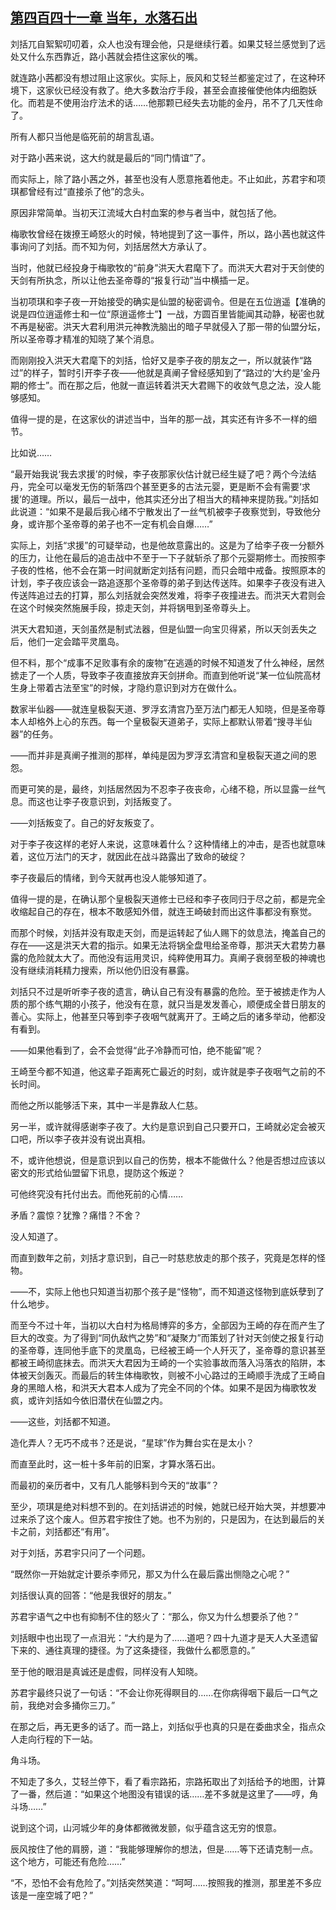 ## [第四百四十一章 当年，水落石出](https://www.xxbiquge.com/11_11207/9196413.html)


  刘括兀自絮絮叨叨着，众人也没有理会他，只是继续行着。如果艾轻兰感觉到了远处又什么东西靠近，路小茜就会捂住这家伙的嘴。

  就连路小茜都没有想过阻止这家伙。实际上，辰风和艾轻兰都鉴定过了，在这种环境下，这家伙已经没有救了。绝大多数治疗手段，甚至会直接催使他体内细胞妖化。而若是不使用治疗法术的话……他那颗已经失去功能的金丹，吊不了几天性命了。

  所有人都只当他是临死前的胡言乱语。

  对于路小茜来说，这大约就是最后的“同门情谊”了。

  而实际上，除了路小茜之外，甚至也没有人愿意拖着他走。不止如此，苏君宇和项琪都曾经有过“直接杀了他”的念头。

  原因非常简单。当初天江流域大白村血案的参与者当中，就包括了他。

  梅歌牧曾经在拨撩王崎怒火的时候，特地提到了这一事件，所以，路小茜也就这件事询问了刘括。而不知为何，刘括居然大方承认了。

  当时，他就已经投身于梅歌牧的“前身”洪天大君麾下了。而洪天大君对于天剑使的天剑有所执念，所以让他去圣帝尊的“报复行动”当中横插一足。

  当初项琪和李子夜一开始接受的确实是仙盟的秘密调令。但是在五位逍遥【准确的说是四位逍遥修士和一位“原逍遥修士”】一战，方圆百里皆能闻其动静，秘密也就不再是秘密。洪天大君利用洪元神教洗脑出的暗子早就侵入了那一带的仙盟分坛，所以圣帝尊才精准的知晓了某个消息。

  而刚刚投入洪天大君麾下的刘括，恰好又是李子夜的朋友之一，所以就装作“路过”的样子，暂时引开李子夜——他就是真阐子曾经感知到了“路过的‘大约是’金丹期的修士”。而在那之后，他就一直运转着洪天大君赐下的收敛气息之法，没人能够感知。

  值得一提的是，在这家伙的讲述当中，当年的那一战，其实还有许多不一样的细节。

  比如说……

  “最开始我说‘我去求援’的时候，李子夜那家伙估计就已经生疑了吧？两个今法结丹，完全可以毫发无伤的斩落四个甚至更多的古法元婴，更是断不会有需要‘求援’的道理。所以，最后一战中，他其实还分出了相当大的精神来提防我。”刘括如此说道：“如果不是最后我心绪不宁散发出了一丝气机被李子夜察觉到，导致他分身，或许那个圣帝尊的弟子也不一定有机会自爆……”

  实际上，刘括“求援”的可疑举动，也是他故意露出的。这是为了给李子夜一分额外的压力，让他在最后的追击战中不至于一下子就斩杀了那个元婴期修士。而按照李子夜的性格，他不会在第一时间就断定刘括有问题，而只会暗中戒备。按照原本的计划，李子夜应该会一路追逐那个圣帝尊的弟子到达传送阵。如果李子夜没有进入传送阵追过去的打算，那么刘括就会突然发难，将李子夜撞进去。而洪天大君则会在这个时候突然施展手段，掠走天剑，并将锅甩到圣帝尊头上。

  洪天大君知道，天剑虽然是制式法器，但是仙盟一向宝贝得紧，所以天剑丢失之后，他们一定会踏平灵凰岛。

  但不料，那个“成事不足败事有余的废物”在逃遁的时候不知道发了什么神经，居然掳走了一个人质，导致李子夜直接放弃天剑拼命。而直到他听说“某一位仙院高材生身上带着古法至宝”的时候，才隐约意识到对方在做什么。

  数家半仙器——就连皇极裂天道、罗浮玄清宫乃至万法门都无人知晓，但是圣帝尊本人却格外上心的东西。每一个皇极裂天道弟子，实际上都默认带着“搜寻半仙器”的任务。

  ——而并非是真阐子推测的那样，单纯是因为罗浮玄清宫和皇极裂天道之间的恩怨。

  而更可笑的是，最终，刘括居然因为不忍李子夜丧命，心绪不稳，所以显露一丝气息。而这也让李子夜意识到，刘括叛变了。

  ——刘括叛变了。自己的好友叛变了。

  对于李子夜这样的老好人来说，这意味着什么？这种情绪上的冲击，是否也就意味着，这位万法门的天才，就因此在战斗路露出了致命的破绽？

  李子夜最后的情绪，到今天就再也没人能够知道了。

  值得一提的是，在确认那个皇极裂天道修士已经和李子夜同归于尽之前，都是完全收缩起自己的存在，根本不敢感知外借，就连王崎破封而出这件事都没有察觉。

  而那个时候，刘括并没有取走天剑，而是运转起了仙人赐下的敛息法，掩盖自己的存在——这是洪天大君的指示。如果无法将锅全盘甩给圣帝尊，那洪天大君势力暴露的危险就太大了。而他没有运用灵识，纯粹使用耳力。真阐子衰弱至极的神魂也没有继续消耗精力搜索，所以他仍旧没有暴露。

  刘括只不过是听听李子夜的遗言，确认自己有没有暴露的危险。至于被掳走作为人质的那个练气期的小孩子，他没有在意，就只当是发发善心，顺便成全昔日朋友的善心。实际上，他甚至只等到李子夜咽气就离开了。王崎之后的诸多举动，他都没有看到。

  ——如果他看到了，会不会觉得“此子冷静而可怕，绝不能留”呢？

  王崎至今都不知道，他这辈子距离死亡最近的时刻，或许就是李子夜咽气之前的不长时间。

  而他之所以能够活下来，其中一半是靠敌人仁慈。

  另一半，或许就得感谢李子夜了。大约是意识到自己只要开口，王崎就必定会被灭口吧，所以李子夜并没有说出真相。

  不，或许他想说，但是意识到以自己的伤势，根本不能做什么？他是否想过应该以密文的形式给仙盟留下讯息，提防这个叛逆？

  可他终究没有托付出去。而他死前的心情……

  矛盾？震惊？犹豫？痛惜？不舍？

  没人知道了。

  而直到数年之前，刘括才意识到，自己一时慈悲放走的那个孩子，究竟是怎样的怪物。

  ——不，实际上他也只知道当初那个孩子是“怪物”，而不知道这怪物到底妖孽到了什么地步。

  而至今不过十年，当初以大白村为格局博弈的多方，全部因为王崎的存在而产生了巨大的改变。为了得到“同仇敌忾之势”和“凝聚力”而策划了针对天剑使之报复行动的圣帝尊，连同他手底下的灵凰岛，已经被王崎一个人歼灭了，圣帝尊的意识甚至都被王崎彻底抹去。而洪天大君因为王崎的一个实验事故而落入冯落衣的陷阱，本体被天剑轰灭。而最后的转生体梅歌牧，则被不小心路过的王崎顺手洗成了王崎自身的黑暗人格，和洪天大君本人成为了完全不同的个体。如果不是因为梅歌牧发疯，或许刘括如今依旧潜伏在仙盟之内。

  ——这些，刘括都不知道。

  造化弄人？无巧不成书？还是说，“星球”作为舞台实在是太小？

  而直至此时，这一桩十多年前的旧案，才算水落石出。

  而最初的亲历者中，又有几人能够料到今天的“故事”？

  至少，项琪是绝对料想不到的。在刘括讲述的时候，她就已经开始大哭，并想要冲过来杀了这个废人。但苏君宇按住了她。也不为别的，只是因为，在达到最后的关卡之前，刘括都还“有用”。

  对于刘括，苏君宇只问了一个问题。

  “既然你一开始就定计要杀李师兄，那又为什么在最后露出恻隐之心呢？”

  刘括很认真的回答：“他是我很好的朋友。”

  苏君宇语气之中也有抑制不住的怒火了：“那么，你又为什么想要杀了他？”

  刘括眼中也出现了一点泪光：“大约是为了……道吧？四十九道才是天人大圣遗留下来的、通往真理的捷径。为了这条捷径，我做什么都愿意的。”

  至于他的眼泪是真诚还是虚假，同样没有人知晓。

  苏君宇最终只说了一句话：“不会让你死得瞑目的……在你病得咽下最后一口气之前，我绝对会多捅你三刀。”

  在那之后，再无更多的话了。而一路上，刘括似乎也真的只是在委曲求全，指点众人走向行程的下一站。

  角斗场。

  不知走了多久，艾轻兰停下，看了看宗路拓，宗路拓取出了刘括给予的地图，计算了一番，然后道：“如果这个地图没有错误的话……差不多就是这里了——哼，角斗场……”

  说到这个词，山河城少年的身体都微微发颤，似乎蕴含这无穷的恨意。

  辰风按住了他的肩膀，道：“我能够理解你的想法，但是……等下还请克制一点。这个地方，可能还有危险……”

  “不，恐怕不会有危险了。”刘括突然笑道：“呵呵……按照我的推测，那里差不多应该是一座空城了吧？”
